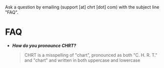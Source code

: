 Ask a question by emailing (support [at] chrt [dot] com) with the subject line "FAQ".

# FAQ

- **_How do you pronounce CHRT?_**

  > CHRT is a misspelling of "chart", pronounced as both "C. H. R. T." and "chart" and written in both uppercase and lowercase
